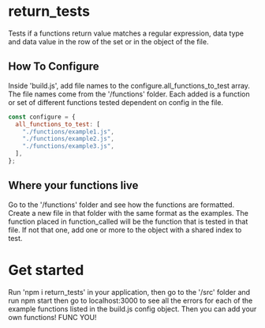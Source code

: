 # return_tests

Tests if a functions return value matches a regular expression, data type and data value in the row of the set or in the object of the file.

## How To Configure

Inside 'build.js', add file names to the configure.all_functions_to_test array. The file names come from the '/functions' folder. Each added is a function or set of different functions tested dependent on config in the file.

```js
const configure = {
  all_functions_to_test: [
    "./functions/example1.js",
    "./functions/example2.js",
    "./functions/example3.js",
  ],
};
```

## Where your functions live

Go to the '/functions' folder and see how the functions are formatted. Create a new file in that folder with the same format as the examples. The function placed in function_called will be the function that is tested in that file. If not that one, add one or more to the object with a shared index to test.

# Get started

Run 'npm i return_tests' in your application, then go to the '/src' folder and run npm start then go to localhost:3000 to see all the errors for each of the example functions listed in the build.js config object. Then you can add your own functions! FUNC YOU!
